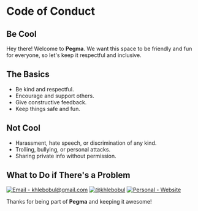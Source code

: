 # Code of Conduct

## Be Cool

Hey there! Welcome to **Pegma**. We want this space to be friendly and fun for everyone, so let's keep it respectful and inclusive.

## The Basics
- Be kind and respectful.
- Encourage and support others.
- Give constructive feedback.
- Keep things safe and fun.

## Not Cool
- Harassment, hate speech, or discrimination of any kind.
- Trolling, bullying, or personal attacks.
- Sharing private info without permission.

## What to Do if There's a Problem
[![Email - khlebobul@gmail.com](https://img.shields.io/badge/Email-khlebobul%40gmail.com-414141?style=for-the-badge&logo=Email&logoColor=F1F1F1)](mailto:khlebobul@gmail.com) [![@khlebobul](https://img.shields.io/badge/%40khlebobul-414141?style=for-the-badge&logo=Telegram&logoColor=F1F1F1)](https://t.me/khlebobul) [![Personal - Website](https://img.shields.io/badge/Personal-Website-414141?style=for-the-badge&logo=Personal&logoColor=F1F1F1)](https://khlebobul.github.io/)

Thanks for being part of **Pegma** and keeping it awesome!